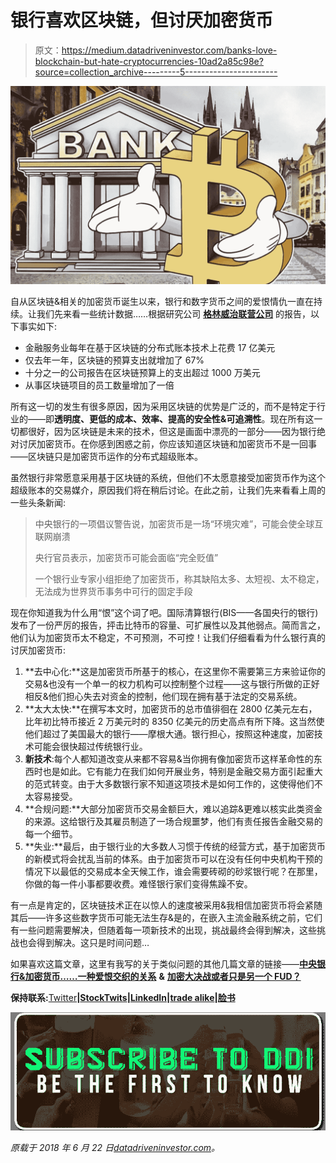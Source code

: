 # 银行喜欢区块链，但讨厌加密货币

> 原文：<https://medium.datadriveninvestor.com/banks-love-blockchain-but-hate-cryptocurrencies-10ad2a85c98e?source=collection_archive---------5----------------------->

![](img/359cd4f67e0b02a3738616d1b4d50cf7.png)

自从区块链&相关的加密货币诞生以来，银行和数字货币之间的爱恨情仇一直在持续。让我们先来看一些统计数据……根据研究公司 [**格林威治联营公司**](https://www.bloomberg.com/quote/522408Z:US) 的报告，以下事实如下:

*   金融服务业每年在基于区块链的分布式账本技术上花费 17 亿美元
*   仅去年一年，区块链的预算支出就增加了 67%
*   十分之一的公司报告在区块链预算上的支出超过 1000 万美元
*   从事区块链项目的员工数量增加了一倍

所有这一切的发生有很多原因，因为采用区块链的优势是广泛的，而不是特定于行业的——即**透明度、更低的成本、效率、提高的安全性&可追溯性**。现在所有这一切都很好，因为区块链是未来的技术，但这是画面中漂亮的一部分——因为银行绝对讨厌加密货币。在你感到困惑之前，你应该知道区块链和加密货币不是一回事——区块链只是加密货币运作的分布式超级账本。

虽然银行非常愿意采用基于区块链的系统，但他们不太愿意接受加密货币作为这个超级账本的交易媒介，原因我们将在稍后讨论。在此之前，让我们先来看看上周的一些头条新闻:

> 中央银行的一项倡议警告说，加密货币是一场“环境灾难”，可能会使全球互联网崩溃
> 
> 央行官员表示，加密货币可能会面临“完全贬值”
> 
> 一个银行业专家小组拒绝了加密货币，称其缺陷太多、太短视、太不稳定，无法成为世界货币事务中可行的固定手段

现在你知道我为什么用“恨”这个词了吧。国际清算银行(BIS——各国央行的银行)发布了一份严厉的报告，抨击比特币的容量、可扩展性以及其他弱点。简而言之，他们认为加密货币太不稳定，不可预测，不可控！让我们仔细看看为什么银行真的讨厌加密货币:

1.  **去中心化:**这是加密货币所基于的核心，在这里你不需要第三方来验证你的交易&也没有一个单一的权力机构可以控制整个过程——这与银行所做的正好相反&他们担心失去对资金的控制，他们现在拥有基于法定的交易系统。
2.  **太大太快:**在撰写本文时，加密货币的总市值徘徊在 2800 亿美元左右，比年初比特币接近 2 万美元时的 8350 亿美元的历史高点有所下降。这当然使他们超过了美国最大的银行——摩根大通。银行担心，按照这种速度，加密技术可能会很快超过传统银行业。
3.  **新技术**:每个人都知道改变从来都不容易&当你拥有像加密货币这样革命性的东西时也是如此。它有能力在我们如何开展业务，特别是金融交易方面引起重大的范式转变。由于大多数银行家不知道这项技术是如何工作的，这使得他们不太容易接受。
4.  **合规问题:**大部分加密货币交易金额巨大，难以追踪&更难以核实此类资金的来源。这给银行及其雇员制造了一场合规噩梦，他们有责任报告金融交易的每一个细节。
5.  **失业:**最后，由于银行业的大多数人习惯于传统的经营方式，基于加密货币的新模式将会扰乱当前的体系。由于加密货币可以在没有任何中央机构干预的情况下以最低的交易成本全天候工作，谁会需要砖砌的砂浆银行呢？在那里，你做的每一件小事都要收费。难怪银行家们变得焦躁不安。

有一点是肯定的，区块链技术正在以惊人的速度被采用&我相信加密货币将会紧随其后——许多这些数字货币可能无法生存&是的，在嵌入主流金融系统之前，它们有一些问题需要解决，但随着每一项新技术的出现，挑战最终会得到解决，这些挑战也会得到解决。这只是时间问题…

如果喜欢这篇文章，这里有我写的关于类似问题的其他几篇文章的链接——[**中央银行&加密货币……一种爱恨交织的关系**](https://medium.com/datadriveninvestor/central-banks-crypto-currencies-a-love-hate-relationship-67e15d57e334) **&** [**加密大决战或者只是另一个 FUD？**](https://medium.com/datadriveninvestor/crypto-armageddon-or-just-another-fud-7fa78e126fc7)

**保持联系:**[Twitter](https://twitter.com/fklivestolearn)**|**[**StockTwits**](https://stocktwits.com/trade_nut)**|**[**LinkedIn**](https://www.linkedin.com/in/faisal-khan-2a3009b/)**|**[**trade alike**](http://www.tradealike.com/)**|**[**脸书**](https://www.facebook.com/cryptos.forex.stocks/)

[![](img/77a7e9c7cd800c68bee06b751e8aed70.png)](http://eepurl.com/dw5NFP)

*原载于 2018 年 6 月 22 日*[*datadriveninvestor.com*](http://datadriveninvestor.com/dev/2018/06/22/banks-love-blockchain-but-hate-cryptocurrencies/)*。*
